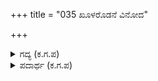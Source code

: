 +++
title = "035 ಖೂಳರೊಡನೆ ವಿನೋದ"

+++

<details><summary>ಗದ್ಯ (ಕ.ಗ.ಪ) </summary>

35. ದುಷ್ಟರೊಡನೆ ವಿನೋದ. ಭಂಡರೊಡನೆ ಸ್ನೇಹ, ಸ್ವಾಮಿದ್ರೋಹಮಾಡುವವರೊಡನೆ ಸಹವಾಸ, ವಂಚಕರಲ್ಲಿ ನಂಬಿಕೆ, ವಿಕಾರಿಗಳೊಡನೆ ಸಹವಾಸ. ಸೂಳೆಯರು, ಅವರಿಗೆ ಸರಿಸಮವಾಗಿ ಜೀವಿಸುವವರು ! ಕುಲವನಿತೆಯರನ್ನು ಕಂಡರೆ ಅವರಿಗೆ ಓಕರಿಕೆ ! ರಾಜರಾದವರಿಗೆ ಇದು ಸಹಜ. ನಿನ್ನ ಮನಸ್ಸಿಗೆ ಈ ವಿಷಯ ಏನೆನ್ನಿಸುತ್ತದೆ ?
</details>

<details><summary>ಪದಾರ್ಥ (ಕ.ಗ.ಪ) </summary>

ಖೂಳರು-ನೀಚರು, ಭಂಡರು-ಲಜ್ಜೆಗೇಡಿಗಳು, ಆಳು-ಮುಳುಗು, ಸ್ವಾಮಿದ್ರೋಹರು-ಯಜಮಾನನಿಗೆ ಕೆಟ್ಟದ್ದನ್ನು ಬಗೆಯುವವರು,    
ಸಮೇಳ-ಜೊತೆಗೂಡುವಿಕೆ, ನಂಬುಗೆ-ನಂಬಿಕೆ, ಡಂಭರು-ವಂಚಕರು, ವಿಕಾರಿ-ಕೆಟ್ಟಮನಸ್ಸುಳ್ಳವನು, ಒಗಡಿಕೆಯವರು-ತಿರಸ್ಕರಿಸಲ್ಪಡುವವರು, ನೃಪಾಲಜನಕೆ-ರಾಜರುಗಳಿಗೆ, ನಿನ್ನಂತಸ್ಥ-ನಿನ್ನ ಅಭಿಪ್ರಾಯ
</details>

